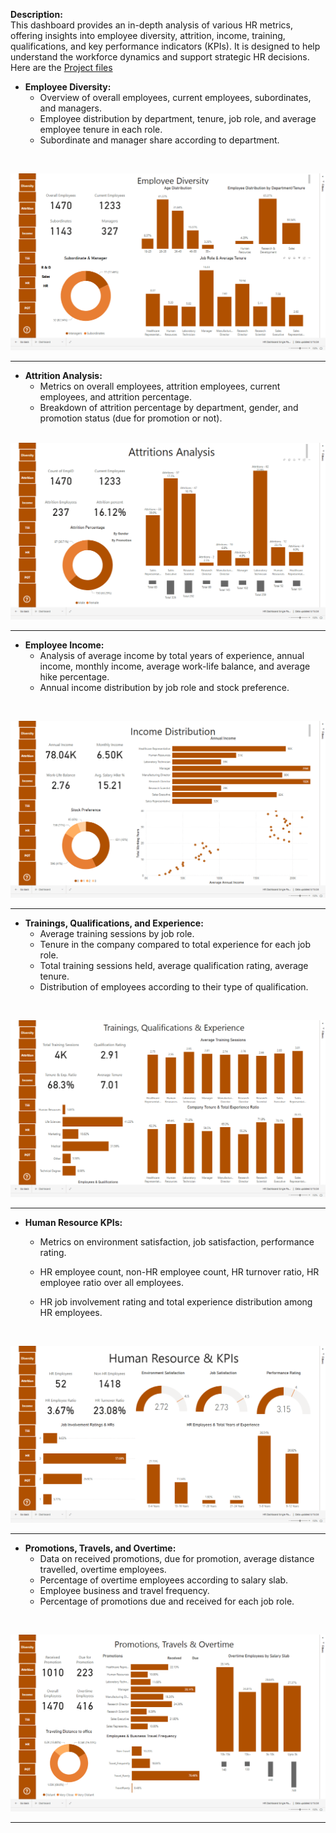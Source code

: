 

**Description:**  
This dashboard provides an in-depth analysis of various HR metrics, offering insights into employee diversity, attrition, income, training, qualifications, and key performance indicators (KPIs). It is designed to help understand the workforce dynamics and support strategic HR decisions. Here are the [Project files](https://github.com/Sampreett/Visualization-Exercises-for-practice-)

- **Employee Diversity:**
  - Overview of overall employees, current employees, subordinates, and managers.
  - Employee distribution by department, tenure, job role, and average employee tenure in each role.
  - Subordinate and manager share according to department. 
<br>
    
![Employee Diversity](images/Employee%20Diversity.png)

---

- **Attrition Analysis:**
  - Metrics on overall employees, attrition employees, current employees, and attrition percentage.
  - Breakdown of attrition percentage by department, gender, and promotion status (due for promotion or not).
  <br>

![Attrition Analysis](images/Attrition%20Analysis.png)

---

- **Employee Income:**
  - Analysis of average income by total years of experience, annual income, monthly income, average work-life balance, and average hike percentage.
  - Annual income distribution by job role and stock preference.
 <br>

![Income Distribution](images/Income%20Distribution.png)

---

- **Trainings, Qualifications, and Experience:**
  - Average training sessions by job role.
  - Tenure in the company compared to total experience for each job role.
  - Total training sessions held, average qualification rating, average tenure.
  - Distribution of employees according to their type of qualification.
 <br>
  
![Trainings Qualifications & Experience](images/Trainings%20Qualifications%20&%20Experience.png)

---

- **Human Resource KPIs:**
  - Metrics on environment satisfaction, job satisfaction, performance rating.
  - HR employee count, non-HR employee count, HR turnover ratio, HR employee ratio over all employees.
  - HR job involvement rating and total experience distribution among HR employees.

    <br>
![HR KPIs](images/HR%20KPIs.png)

---

- **Promotions, Travels, and Overtime:**
  - Data on received promotions, due for promotion, average distance travelled, overtime employees.
  - Percentage of overtime employees according to salary slab.
  - Employee business and travel frequency.
  - Percentage of promotions due and received for each job role.
 <br>
    
![Promotions Travels & Overtimes](images/Promotions%20Travels%20&%20Overtimes.png)

---

